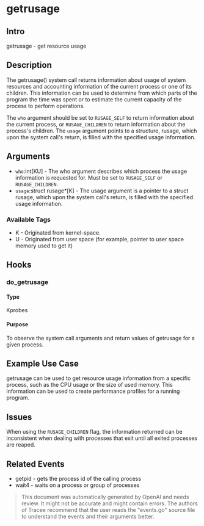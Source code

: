 
# getrusage

## Intro
getrusage - get resource usage 

## Description
The getrusage() system call returns information about usage of system resources
and accounting information of the current process or one of its children. This
information can be used to determine from which parts of the program the time
was spent or to estimate the current capacity of the process to perform
operations.

The `who` argument should be set to `RUSAGE_SELF` to return information about
the current process, or `RUSAGE_CHILDREN` to return information about the
process's children. The `usage` argument points to a structure, rusage, which upon
the system call's return, is filled with the specified usage information.

## Arguments
* `who`:int[KU] - The who argument describes which process the usage information is requested for. Must be set to `RUSAGE_SELF` or `RUSAGE_CHILDREN`.
* `usage`:struct rusage*[K] - The usage argument is a pointer to a struct rusage, which upon the system call's return, is filled with the specified usage information.

### Available Tags
* K - Originated from kernel-space.
* U - Originated from user space (for example, pointer to user space memory used to get it)

## Hooks
### do_getrusage
#### Type
Kprobes 
#### Purpose
To observe the system call arguments and return values of getrusage for a given process.

## Example Use Case
getrusage can be used to get resource usage information from a specific process,
such as the CPU usage or the size of used memory. This information can be used to
create performance profiles for a running program.

## Issues
When using the `RUSAGE_CHILDREN` flag, the information returned can be inconsistent 
when dealing with processes that exit until all exited processes are reaped.

## Related Events
* getpid - gets the process id of the calling process
* wait4 - waits on a process or group of processes

> This document was automatically generated by OpenAI and needs review. It might
> not be accurate and might contain errors. The authors of Tracee recommend that
> the user reads the "events.go" source file to understand the events and their
> arguments better.
